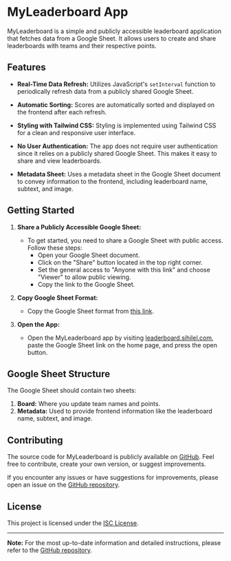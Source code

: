 # MyLeaderboard App

MyLeaderboard is a simple and publicly accessible leaderboard application that fetches data from a Google Sheet. It allows users to create and share leaderboards with teams and their respective points.

## Features

- **Real-Time Data Refresh:** Utilizes JavaScript's `setInterval` function to periodically refresh data from a publicly shared Google Sheet.

- **Automatic Sorting:** Scores are automatically sorted and displayed on the frontend after each refresh.

- **Styling with Tailwind CSS:** Styling is implemented using Tailwind CSS for a clean and responsive user interface.

- **No User Authentication:** The app does not require user authentication since it relies on a publicly shared Google Sheet. This makes it easy to share and view leaderboards.

- **Metadata Sheet:** Uses a metadata sheet in the Google Sheet document to convey information to the frontend, including leaderboard name, subtext, and image.

## Getting Started

1. **Share a Publicly Accessible Google Sheet:**
   - To get started, you need to share a Google Sheet with public access. Follow these steps:
     - Open your Google Sheet document.
     - Click on the "Share" button located in the top right corner.
     - Set the general access to "Anyone with this link" and choose "Viewer" to allow public viewing.
     - Copy the link to the Google Sheet.

2. **Copy Google Sheet Format:**
   - Copy the Google Sheet format from [this link](https://docs.google.com/spreadsheets/d/1bsCWUE1Lyxywvb0rHA4YIHkXaShGn8v5dHbAYW_mIxQ/edit).

3. **Open the App:**
   - Open the MyLeaderboard app by visiting [leaderboard.sihilel.com](https://leaderboard.sihilel.com), paste the Google Sheet link on the home page, and press the open button.

## Google Sheet Structure

The Google Sheet should contain two sheets:

1. **Board:** Where you update team names and points.
2. **Metadata:** Used to provide frontend information like the leaderboard name, subtext, and image.

## Contributing

The source code for MyLeaderboard is publicly available on [GitHub](https://github.com/sihilelh/myleaderboard). Feel free to contribute, create your own version, or suggest improvements. 

If you encounter any issues or have suggestions for improvements, please open an issue on the [GitHub repository](https://github.com/sihilelh/myleaderboard).

## License

This project is licensed under the [ISC License](LICENSE).

---

**Note:** For the most up-to-date information and detailed instructions, please refer to the [GitHub repository](https://github.com/sihilelh/myleaderboard).
